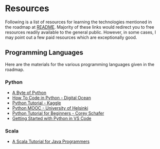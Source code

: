 # Resources

Following is a list of resources for learning the technologies mentioned in the roadmap at [README](README.md). Majority of these links would redirect you to free resources readily available to the general public. However, in some cases, I may point out a few paid resources which are exceptionally good.

## Programming Languages

Here are the materials for the various programming languages given in the roadmap.

### Python

- [A Byte of Python](https://python.swaroopch.com/)
- [How To Code in Python - Digital Ocean](https://www.digitalocean.com/community/tutorial_series/how-to-code-in-python-3)
- [Python Tutorial - Kaggle](https://www.kaggle.com/learn/python)
- [Python MOOC - University of Helsinki](https://programming-22.mooc.fi/)
- [Python Tutorial for Beginners - Corey Schafer](https://www.youtube.com/watch?v=YYXdXT2l-Gg&list=PL-osiE80TeTskrapNbzXhwoFUiLCjGgY7&ab_channel=CoreySchafer)
- [Getting Started with Python in VS Code](https://code.visualstudio.com/docs/python/python-tutorial)

### Scala

- [A Scala Tutorial for Java Programmers](https://docs.scala-lang.org/tutorials/scala-for-java-programmers.html)
